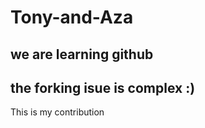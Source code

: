 # Tony-and-Aza

## we are learning github

## the forking isue is complex :)

This is my contribution

